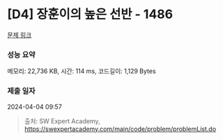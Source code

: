 # [D4] 장훈이의 높은 선반 - 1486 

[문제 링크](https://swexpertacademy.com/main/code/problem/problemDetail.do?contestProbId=AV2b7Yf6ABcBBASw) 

### 성능 요약

메모리: 22,736 KB, 시간: 114 ms, 코드길이: 1,129 Bytes

### 제출 일자

2024-04-04 09:57



> 출처: SW Expert Academy, https://swexpertacademy.com/main/code/problem/problemList.do